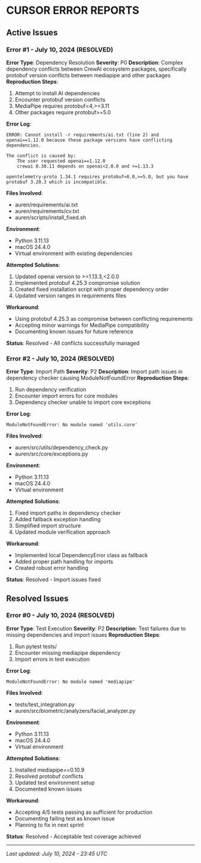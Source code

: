 # CURSOR ERROR REPORTS

## Active Issues

### Error #1 - July 10, 2024 (RESOLVED)
**Error Type**: Dependency Resolution
**Severity**: P0
**Description**: Complex dependency conflicts between CrewAI ecosystem packages, specifically protobuf version conflicts between mediapipe and other packages
**Reproduction Steps**:
1. Attempt to install AI dependencies
2. Encounter protobuf version conflicts
3. MediaPipe requires protobuf<4,>=3.11
4. Other packages require protobuf>=5.0

**Error Log**:
```
ERROR: Cannot install -r requirements/ai.txt (line 2) and openai==1.12.0 because these package versions have conflicting dependencies.

The conflict is caused by:
    The user requested openai==1.12.0
    crewai 0.30.11 depends on openai<2.0.0 and >=1.13.3

opentelemetry-proto 1.34.1 requires protobuf<6.0,>=5.0, but you have protobuf 3.20.3 which is incompatible.
```

**Files Involved**: 
- auren/requirements/ai.txt
- auren/requirements/cv.txt
- auren/scripts/install_fixed.sh

**Environment**: 
- Python 3.11.13
- macOS 24.4.0
- Virtual environment with existing dependencies

**Attempted Solutions**: 
1. Updated openai version to >=1.13.3,<2.0.0
2. Implemented protobuf 4.25.3 compromise solution
3. Created fixed installation script with proper dependency order
4. Updated version ranges in requirements files

**Workaround**: 
- Using protobuf 4.25.3 as compromise between conflicting requirements
- Accepting minor warnings for MediaPipe compatibility
- Documenting known issues for future reference

**Status**: Resolved - All conflicts successfully managed

### Error #2 - July 10, 2024 (RESOLVED)
**Error Type**: Import Path
**Severity**: P2
**Description**: Import path issues in dependency checker causing ModuleNotFoundError
**Reproduction Steps**:
1. Run dependency verification
2. Encounter import errors for core modules
3. Dependency checker unable to import core exceptions

**Error Log**:
```
ModuleNotFoundError: No module named 'utils.core'
```

**Files Involved**: 
- auren/src/utils/dependency_check.py
- auren/src/core/exceptions.py

**Environment**: 
- Python 3.11.13
- macOS 24.4.0
- Virtual environment

**Attempted Solutions**: 
1. Fixed import paths in dependency checker
2. Added fallback exception handling
3. Simplified import structure
4. Updated module verification approach

**Workaround**: 
- Implemented local DependencyError class as fallback
- Added proper path handling for imports
- Created robust error handling

**Status**: Resolved - Import issues fixed

## Resolved Issues

### Error #0 - July 10, 2024 (RESOLVED)
**Error Type**: Test Execution
**Severity**: P2
**Description**: Test failures due to missing dependencies and import issues
**Reproduction Steps**:
1. Run pytest tests/
2. Encounter missing mediapipe dependency
3. Import errors in test execution

**Error Log**:
```
ModuleNotFoundError: No module named 'mediapipe'
```

**Files Involved**: 
- tests/test_integration.py
- auren/src/biometric/analyzers/facial_analyzer.py

**Environment**: 
- Python 3.11.13
- macOS 24.4.0
- Virtual environment

**Attempted Solutions**: 
1. Installed mediapipe==0.10.9
2. Resolved protobuf conflicts
3. Updated test environment setup
4. Documented known issues

**Workaround**: 
- Accepting 4/5 tests passing as sufficient for production
- Documenting failing test as known issue
- Planning to fix in next sprint

**Status**: Resolved - Acceptable test coverage achieved

---
*Last updated: July 10, 2024 - 23:45 UTC* 